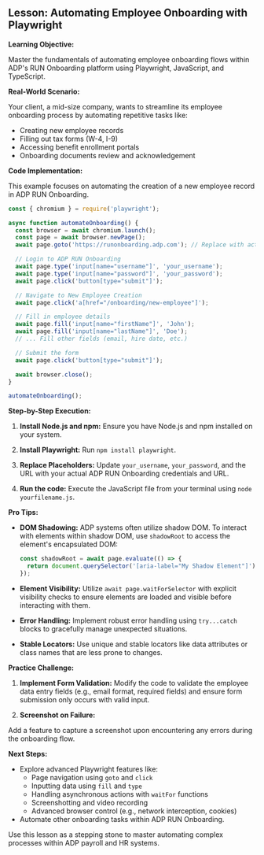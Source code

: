 

## Lesson: Automating Employee Onboarding with Playwright

**Learning Objective:**

Master the fundamentals of automating employee onboarding flows within ADP's RUN Onboarding platform using Playwright, JavaScript, and TypeScript.

**Real-World Scenario:**

Your client, a mid-size company, wants to streamline its employee onboarding process by automating repetitive tasks like:

* Creating new employee records
* Filling out tax forms (W-4, I-9)
* Accessing benefit enrollment portals
* Onboarding documents review and acknowledgement

**Code Implementation:**

This example focuses on automating the creation of a new employee record in ADP RUN Onboarding.

```javascript
const { chromium } = require('playwright');

async function automateOnboarding() {
  const browser = await chromium.launch();
  const page = await browser.newPage();
  await page.goto('https://runonboarding.adp.com'); // Replace with actual URL

  // Login to ADP RUN Onboarding
  await page.type('input[name="username"]', 'your_username');
  await page.type('input[name="password"]', 'your_password');
  await page.click('button[type="submit"]');

  // Navigate to New Employee Creation
  await page.click('a[href="/onboarding/new-employee"]'); 

  // Fill in employee details
  await page.fill('input[name="firstName"]', 'John');
  await page.fill('input[name="lastName"]', 'Doe');
  // ... Fill other fields (email, hire date, etc.)

  // Submit the form
  await page.click('button[type="submit"]');

  await browser.close();
}

automateOnboarding();
```

**Step-by-Step Execution:**

1. **Install Node.js and npm:** Ensure you have Node.js and npm installed on your system.

2. **Install Playwright:** Run `npm install playwright`.

3. **Replace Placeholders:** Update `your_username`, `your_password`, and the  URL with your actual ADP RUN Onboarding credentials and URL.

4. **Run the code:** Execute the JavaScript file from your terminal using `node yourfilename.js`.

**Pro Tips:**

* **DOM Shadowing:** ADP systems often utilize shadow DOM. To interact with elements within shadow DOM, use `shadowRoot` to access the element's encapsulated DOM: 
    ```javascript
    const shadowRoot = await page.evaluate(() => {
      return document.querySelector('[aria-label="My Shadow Element"]').shadowRoot;
    });
    ```

* **Element Visibility:** Utilize `await page.waitForSelector` with explicit visibility checks to ensure elements are loaded and visible before interacting with them.

* **Error Handling:** Implement robust error handling using `try...catch` blocks to gracefully manage unexpected situations.

* **Stable Locators:** Use unique and stable locators like data attributes or class names that are less prone to changes.

**Practice Challenge:**

1. **Implement Form Validation:** Modify the code to validate the employee data entry fields (e.g., email format, required fields) and ensure form submission only occurs with valid input.

2. **Screenshot on Failure:**

Add a feature to capture a screenshot upon encountering any errors during the onboarding flow.

**Next Steps:**

* Explore advanced Playwright features like:
    * Page navigation using `goto` and `click`
    * Inputting data using `fill` and `type`
    * Handling asynchronous actions with `waitFor` functions
    * Screenshotting and video recording
    * Advanced browser control (e.g., network interception, cookies)
* Automate other onboarding tasks within ADP RUN Onboarding.

Use this lesson as a stepping stone to master automating complex processes within ADP payroll and HR systems.


